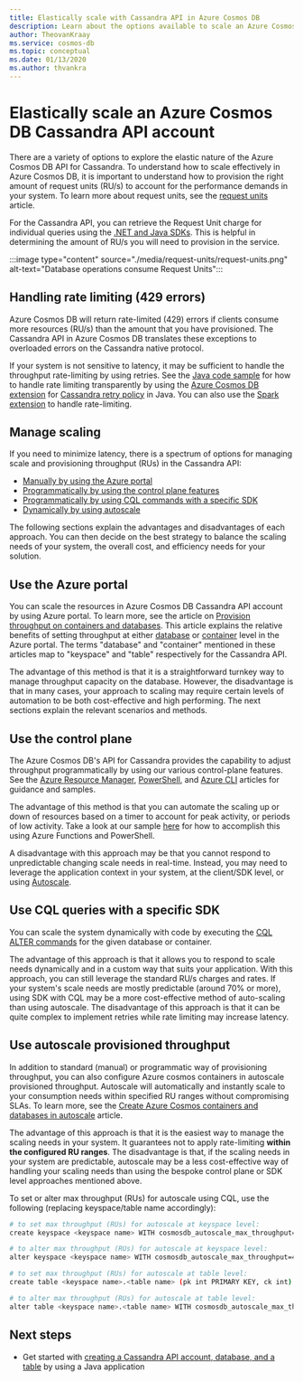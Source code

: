```yaml
---
title: Elastically scale with Cassandra API in Azure Cosmos DB
description: Learn about the options available to scale an Azure Cosmos DB Cassandra API account and their advantages/disadvantages
author: TheovanKraay
ms.service: cosmos-db
ms.topic: conceptual
ms.date: 01/13/2020
ms.author: thvankra
---
```


# Elastically scale an Azure Cosmos DB Cassandra API account

There are a variety of options to explore the elastic nature of the Azure Cosmos DB API for Cassandra. To understand how to scale effectively in Azure Cosmos DB, it is important to understand how to provision the right amount of request units (RU/s) to account for the performance demands in your system. To learn more about request units, see the [request units](request-units.md) article. 

For the Cassandra API, you can retrieve the Request Unit charge for individual queries using the [.NET and Java SDKs](https://docs.microsoft.com/azure/cosmos-db/find-request-unit-charge#cassandra-api). This is helpful in determining the amount of RU/s you will need to provision in the service.

:::image type="content" source="./media/request-units/request-units.png" alt-text="Database operations consume Request Units":::

## Handling rate limiting (429 errors)

Azure Cosmos DB will return rate-limited (429) errors if clients consume more resources (RU/s) than the amount that you have provisioned. The Cassandra API in Azure Cosmos DB translates these exceptions to overloaded errors on the Cassandra native protocol. 

If your system is not sensitive to latency, it may be sufficient to handle the throughput rate-limiting by using retries. See the [Java code sample](https://github.com/Azure-Samples/azure-cosmos-cassandra-java-retry-sample) for how to handle rate limiting transparently by using the [Azure Cosmos DB extension](https://github.com/Azure/azure-cosmos-cassandra-extensions) for [Cassandra retry policy](https://docs.datastax.com/en/developer/java-driver/4.4/manual/core/retries/) in Java. You can also use the [Spark extension](https://mvnrepository.com/artifact/com.microsoft.azure.cosmosdb/azure-cosmos-cassandra-spark-helper) to handle rate-limiting.

## Manage scaling

If you need to minimize latency, there is a spectrum of options for managing scale and provisioning throughput (RUs) in the Cassandra API:

* [Manually by using the Azure portal](#use-azure-portal)
* [Programmatically by using the control plane features](#use-control-plane)
* [Programmatically by using CQL commands with a specific SDK](#use-cql-queries)
* [Dynamically by using autoscale](#use-autoscale)

The following sections explain the advantages and disadvantages of each approach. You can then decide on the best strategy to balance the scaling needs of your system, the overall cost, and efficiency needs for your solution.

## <a id="use-azure-portal"></a>Use the Azure portal

You can scale the resources in Azure Cosmos DB Cassandra API account by using Azure portal. To learn more, see the article on [Provision throughput on containers and databases](set-throughput.md). This article explains the relative benefits of setting throughput at either [database](set-throughput.md#set-throughput-on-a-database) or [container](set-throughput.md#set-throughput-on-a-container) level in the Azure portal. The terms "database" and "container" mentioned in these articles map to "keyspace" and "table" respectively for the Cassandra API.

The advantage of this method is that it is a straightforward turnkey way to manage throughput capacity on the database. However, the disadvantage is that in many cases, your approach to scaling may require certain levels of automation to be both cost-effective and high performing. The next sections explain the relevant scenarios and methods.

## <a id="use-control-plane"></a>Use the control plane

The Azure Cosmos DB's API for Cassandra provides the capability to adjust throughput programmatically by using our various control-plane features. See the [Azure Resource Manager](manage-cassandra-with-resource-manager.md), [PowerShell](powershell-samples-cassandra.md), and [Azure CLI](cli-samples-cassandra.md) articles for guidance and samples.

The advantage of this method is that you can automate the scaling up or down of resources based on a timer to account for peak activity, or periods of low activity. Take a look at our sample [here](https://github.com/Azure-Samples/azure-cosmos-throughput-scheduler) for how to accomplish this using Azure Functions and PowerShell.

A disadvantage with this approach may be that you cannot respond to unpredictable changing scale needs in real-time. Instead, you may need to leverage the application context in your system, at the client/SDK level, or using [Autoscale](provision-throughput-autoscale.md).

## <a id="use-cql-queries"></a>Use CQL queries with a specific SDK

You can scale the system dynamically with code by executing the [CQL ALTER commands](cassandra-support.md#keyspace-and-table-options) for the given database or container.

The advantage of this approach is that it allows you to respond to scale needs dynamically and in a custom way that suits your application. With this approach, you can still leverage the standard RU/s charges and rates. If your system's scale needs are mostly predictable (around 70% or more), using SDK with CQL may be a more cost-effective method of auto-scaling than using autoscale. The disadvantage of this approach is that it can be quite complex to implement retries while rate limiting may increase latency.

## <a id="use-autoscale"></a>Use autoscale provisioned throughput

In addition to standard (manual) or programmatic way of provisioning throughput, you can also configure Azure cosmos containers in autoscale provisioned throughput. Autoscale will automatically and instantly scale to your consumption needs within specified RU ranges without compromising SLAs. To learn more, see the [Create Azure Cosmos containers and databases in autoscale](provision-throughput-autoscale.md) article.

The advantage of this approach is that it is the easiest way to manage the scaling needs in your system. It guarantees not to apply rate-limiting **within the configured RU ranges**. The disadvantage is that, if the scaling needs in your system are predictable, autoscale may be a less cost-effective way of handling your scaling needs than using the bespoke control plane or SDK level approaches mentioned above.

To set or alter max throughput (RUs) for autoscale using CQL, use the following (replacing keyspace/table name accordingly):

```Bash
# to set max throughput (RUs) for autoscale at keyspace level:
create keyspace <keyspace name> WITH cosmosdb_autoscale_max_throughput=5000;

# to alter max throughput (RUs) for autoscale at keyspace level:
alter keyspace <keyspace name> WITH cosmosdb_autoscale_max_throughput=4000;

# to set max throughput (RUs) for autoscale at table level:
create table <keyspace name>.<table name> (pk int PRIMARY KEY, ck int) WITH cosmosdb_autoscale_max_throughput=5000;

# to alter max throughput (RUs) for autoscale at table level:
alter table <keyspace name>.<table name> WITH cosmosdb_autoscale_max_throughput=4000;
```

## Next steps

- Get started with [creating a Cassandra API account, database, and a table](create-cassandra-api-account-java.md) by using a Java application
